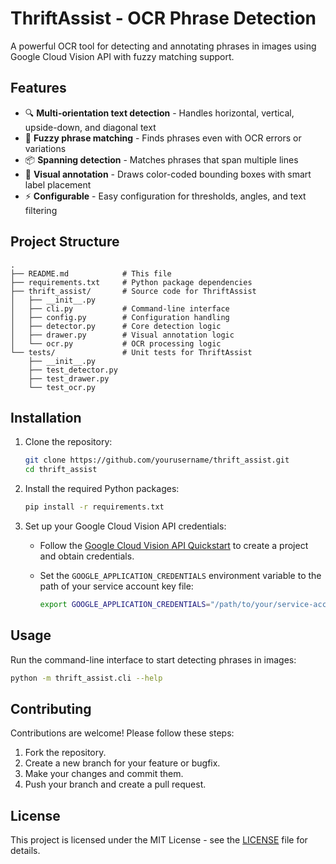 # ThriftAssist - OCR Phrase Detection

A powerful OCR tool for detecting and annotating phrases in images using Google Cloud Vision API with fuzzy matching support.

## Features

- 🔍 **Multi-orientation text detection** - Handles horizontal, vertical, upside-down, and diagonal text
- 🎯 **Fuzzy phrase matching** - Finds phrases even with OCR errors or variations
- 📦 **Spanning detection** - Matches phrases that span multiple lines
- 🎨 **Visual annotation** - Draws color-coded bounding boxes with smart label placement
- ⚡ **Configurable** - Easy configuration for thresholds, angles, and text filtering

## Project Structure

```
.
├── README.md            # This file
├── requirements.txt     # Python package dependencies
├── thrift_assist/       # Source code for ThriftAssist
│   ├── __init__.py
│   ├── cli.py           # Command-line interface
│   ├── config.py        # Configuration handling
│   ├── detector.py      # Core detection logic
│   ├── drawer.py        # Visual annotation logic
│   └── ocr.py           # OCR processing logic
└── tests/               # Unit tests for ThriftAssist
    ├── __init__.py
    ├── test_detector.py
    ├── test_drawer.py
    └── test_ocr.py
```

## Installation

1. Clone the repository:

   ```bash
   git clone https://github.com/yourusername/thrift_assist.git
   cd thrift_assist
   ```

2. Install the required Python packages:

   ```bash
   pip install -r requirements.txt
   ```

3. Set up your Google Cloud Vision API credentials:

   - Follow the [Google Cloud Vision API Quickstart](https://cloud.google.com/vision/docs/quickstart-client-libraries) to create a project and obtain credentials.
   - Set the `GOOGLE_APPLICATION_CREDENTIALS` environment variable to the path of your service account key file:

     ```bash
     export GOOGLE_APPLICATION_CREDENTIALS="/path/to/your/service-account-file.json"
     ```

## Usage

Run the command-line interface to start detecting phrases in images:

```bash
python -m thrift_assist.cli --help
```

## Contributing

Contributions are welcome! Please follow these steps:

1. Fork the repository.
2. Create a new branch for your feature or bugfix.
3. Make your changes and commit them.
4. Push your branch and create a pull request.

## License

This project is licensed under the MIT License - see the [LICENSE](LICENSE) file for details.
